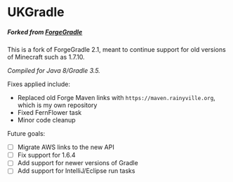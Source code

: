 # UKGradle
##### Forked from [ForgeGradle](https://github.com/MinecraftForge/ForgeGradle)

This is a fork of ForgeGradle 2.1, meant to continue support for 
old versions of Minecraft such as 1.7.10.

*Compiled for Java 8/Gradle 3.5.*

Fixes applied include:
- Replaced old Forge Maven links with `https://maven.rainyville.org`, 
which is my own repository
- Fixed FernFlower task
- Minor code cleanup

Future goals:
- [ ] Migrate AWS links to the new API
- [ ] Fix support for 1.6.4
- [ ] Add support for newer versions of Gradle
- [ ] Add support for IntelliJ/Eclipse run tasks